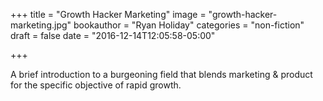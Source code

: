 +++
title = "Growth Hacker Marketing"
image = "growth-hacker-marketing.jpg"
bookauthor = "Ryan Holiday"
categories = "non-fiction"
draft = false
date = "2016-12-14T12:05:58-05:00"

+++

A brief introduction to a burgeoning field that blends marketing & product for the specific objective of rapid growth.

